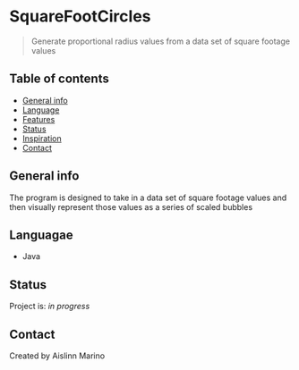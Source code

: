 # SquareFootCircles
> Generate proportional radius values from a data set of square footage values

## Table of contents
* [General info](#general-info)
* [Language](#languagae)
* [Features](#features)
* [Status](#status)
* [Inspiration](#inspiration)
* [Contact](#contact)

## General info
The program is designed to take in a data set of square footage values and then visually represent those values as a series of scaled bubbles

## Languagae
* Java

## Status
Project is: _in progress_

## Contact
Created by Aislinn Marino
